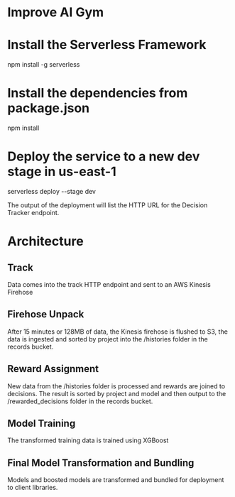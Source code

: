 # Improve AI Gym

# Install the Serverless Framework
npm install -g serverless

# Install the dependencies from package.json
npm install

# Deploy the service to a new dev stage in us-east-1
serverless deploy --stage dev

The output of the deployment will list the HTTP URL for the Decision Tracker endpoint.

# Architecture

## Track

Data comes into the track HTTP endpoint and sent to an AWS Kinesis Firehose

## Firehose Unpack

After 15 minutes or 128MB of data, the Kinesis firehose is flushed to S3, the data is ingested and sorted by project into the /histories folder in the records bucket.

## Reward Assignment

New data from the /histories folder is processed and rewards are joined to decisions.  The result is sorted by project and model and then output to the /rewarded_decisions folder in the records bucket.

## Model Training

The transformed training data is trained using XGBoost

## Final Model Transformation and Bundling

Models and boosted models are transformed and bundled for deployment to client libraries.

